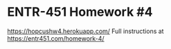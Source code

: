 # ENTR-451 Homework #4
https://hopcushw4.herokuapp.com/
Full instructions at https://entr451.com/homework-4/

